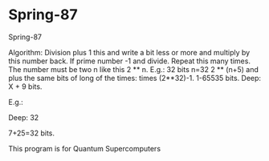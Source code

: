# Spring-87
Spring-87

Algorithm: Division plus 1 this and write a bit less or more and multiply by this number back. If prime number -1 and divide. Repeat this many times. The number must be two n like this 2 ** n. E.g.: 32 bits n=32 2 ** (n+5) and plus the same bits of long of the times: times (2**32)-1. 1-65535 bits. Deep: X + 9 bits. 

E.g.:

Deep: 32

7+25=32 bits.

This program is for Quantum Supercomputers
